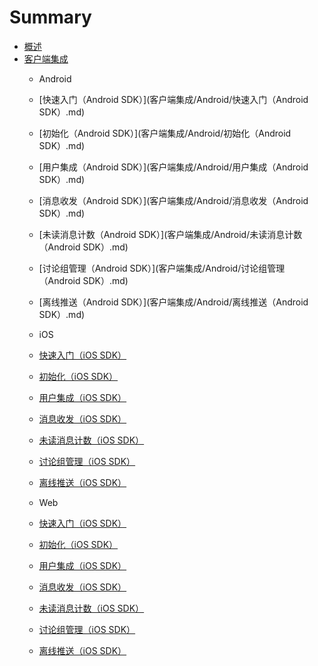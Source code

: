# Summary

* [概述](README.md)
* [客户端集成](客户端集成)
   * Android
    * [快速入门（Android SDK）](客户端集成/Android/快速入门（Android SDK）.md)
    * [初始化（Android SDK）](客户端集成/Android/初始化（Android SDK）.md)
    * [用户集成（Android SDK）](客户端集成/Android/用户集成（Android SDK）.md)
    * [消息收发（Android SDK）](客户端集成/Android/消息收发（Android SDK）.md)
    * [未读消息计数（Android SDK）](客户端集成/Android/未读消息计数（Android SDK）.md)
    * [讨论组管理（Android SDK）](客户端集成/Android/讨论组管理（Android SDK）.md)
    * [离线推送（Android SDK）](客户端集成/Android/离线推送（Android SDK）.md)
   * iOS
    * [快速入门（iOS SDK）](客户端集成/iOS/快速入门.md)
    * [初始化（iOS SDK）](客户端集成/iOS/初始化.md)
    * [用户集成（iOS SDK）](客户端集成/iOS/用户集成.md)
    * [消息收发（iOS SDK）](客户端集成/iOS/消息收发.md)
    * [未读消息计数（iOS SDK）](客户端集成/iOS/未读消息计数.md)
    * [讨论组管理（iOS SDK）](客户端集成/iOS/讨论组管理.md)
    * [离线推送（iOS SDK）](客户端集成/iOS/离线推送.md)

   * Web
    * [快速入门（iOS SDK）](客户端集成/iOS/快速入门.md)
    * [初始化（iOS SDK）](客户端集成/iOS/初始化.md)
    * [用户集成（iOS SDK）](客户端集成/iOS/用户集成.md)
    * [消息收发（iOS SDK）](客户端集成/iOS/消息收发.md)
    * [未读消息计数（iOS SDK）](客户端集成/iOS/未读消息计数.md)
    * [讨论组管理（iOS SDK）](客户端集成/iOS/讨论组管理.md)
    * [离线推送（iOS SDK）](客户端集成/iOS/离线推送.md)